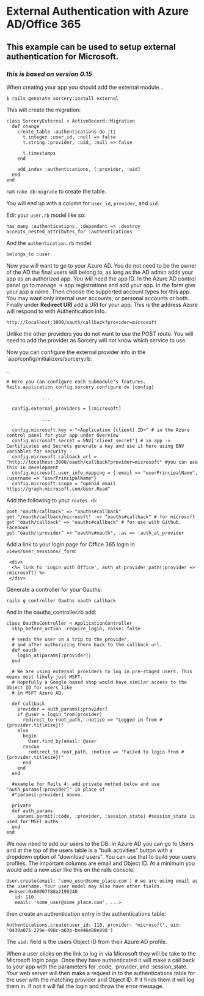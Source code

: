 # External Authentication with Azure AD/Office 365

## This example can be used to setup external authentication for Microsoft. 

### _this is based on version 0.15_

When creating your app you should add the external module...

    $ rails generate sorcery:install external

This will create the migration:

    class SorceryExternal < ActiveRecord::Migration
      def change
        create_table :authentications do |t|
          t.integer :user_id, :null => false
          t.string :provider, :uid, :null => false
    
          t.timestamps
        end

        add_index :authentications, [:provider, :uid]
      end
    end

run `rake db:migrate` to create the table.

You will end up with a column for `user_id`, `provider`, and `uid`. 

Edit your `user.rb` model like so:

    has_many :authentications, :dependent => :destroy
    accepts_nested_attributes_for :authentications

And the `authentication.rb` model:

    belongs_to :user

Now you will want to go to your Azure AD. You do not need to be the owner of the AD the final users will belong to, as long as the AD admin adds your app as an authorized app. You will need the app ID. In the Azure AD control panel go to manage -> app registrations and add your app. In the form give your app a name. Then choose the supported account types for this app. You may want only internal user accounts, or personal accounts or both. Finally under **Redirect URI** add a URI for your app. This is the address Azure will respond to with Authentication info.

    http://localhost:3000/oauth/callback?provider=microsoft

Unlike the other providers you do not want to use the POST route. You will need to add the provider as Sorcery will not know which service to use. 

Now you can configure the external provider info in the `app/config/initializers/sorcery.rb:

   ...

    # Here you can configure each submodule's features.
    Rails.application.config.sorcery.configure do |config|

                 ...

      config.external_providers = [:microsoft]

                 ...

      config.microsoft.key = "<Application (client) ID>" # in the Azure control panel for your app under Overview
      config.microsoft.secret = ENV['client_secret'] # in app -> Certificates and Secrets generate a key and use it here using ENV variables for security
      config.microsoft.callback_url = "http://localhost:3000/oauth/callback?provider=microsoft" #you can use this in development
      config.microsoft.user_info_mapping = {:email => "userPrincipalName", :username => "userPrincipalName"}
      config.microsoft.scope = "openid email https://graph.microsoft.com/User.Read"

Add the following to your `routes.rb`:

    post "oauth/callback" => "oauths#callback"
    get "/oauth/callback/microsoft"  => "oauths#callback" # for microsoft
    get "oauth/callback" => "oauths#callback" # for use with Github, Facebook
    get "oauth/:provider" => "oauths#oauth", :as => :auth_at_provider

Add a link to your login page for Office 365 login in `views/user_sessions/_form`:

     <div>
      <%= link_to 'Login with Office', auth_at_provider_path(:provider => :microsoft) %>
     </div>

Generate a controller for your Oauths:

    rails g controller Oauths oauth callback

And in the oauths_controller.rb add:

    class OauthsController < ApplicationController
      skip_before_action :require_login, raise: false
    
      # sends the user on a trip to the provider,
      # and after authorizing there back to the callback url.
      def oauth
        login_at(params[:provider])
      end
    
      # We are using external providers to log in pre-staged users. This means most likely just MSFT.
      # Hopefully a Google based shop would have similar access to the Object ID for users like
      # in MSFT Azure AD.
    
      def callback
        provider = auth_params[:provider]
        if @user = login_from(provider)
          redirect_to root_path, :notice => "Logged in from #{provider.titleize}!"
        else
          begin
            User.find_by(email: @user
          rescue
            redirect_to root_path, :notice => "Failed to login from #{provider.titleize}!"
          end
        end
      end
    
      #example for Rails 4: add private method below and use "auth_params[:provider]" in place of
      #"params[:provider] above.
    
      private
      def auth_params
        params.permit(:code, :provider, :session_state) #session_state is used for MSFT auths
      end
    end

We now need to add our users to the DB. In Azure AD you can go to Users and at the top of the users table is a "bulk activities" button with a dropdown option of "download users". You can use that to build your users profiles. The important columns are email and Object ID. At a minimum you would add a new user like this on the rails console:

    User.create(email: 'some_user@some_place.com') # we are using email as the username. Your user model may also have other fields.
     #<User:0x00007f88a2199240
       id: 110,
       email: 'some_user@some_place.com', ...>

then create an authentication entry in the authentications table:

    Authentications.create(user_id: 110, provider: 'microsoft', uid: '0439a075-229e-498c-a63b-be446e88e898')

The `uid:` field is the users Object ID from their Azure AD profile. 

When a user clicks on the link to log in via Microsoft they will be take to the Microsoft login page. Once they have authenticated it will make a call back to your app with the parameters for :code, :provider, and :session_state. Your web server will then make a request in to the authentications table for the user with the matching provider and Object ID. If it finds them it will log them in. If not it will fail the login and throw the error message. 

    
